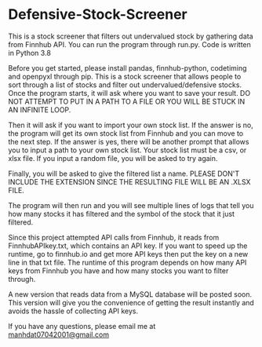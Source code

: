 # Defensive-Stock-Screener
This is a stock screener that filters out undervalued stock by gathering data from Finnhub API. You can run the program through run.py. Code is written in Python 3.8

Before you get started, please install pandas, finnhub-python, codetiming and openpyxl through pip.
This is a stock screener that allows people to sort through a list of stocks and filter out undervalued/defensive stocks.
Once the program starts, it will ask where you want to save your result. DO NOT ATTEMPT TO PUT IN A PATH TO A FILE OR YOU WILL BE STUCK IN AN INFINITE LOOP.

Then it will ask if you want to import your own stock list. If the answer is no, the program will get its own stock list from Finnhub and you can move to the next step. If the answer is yes, there will be another prompt that allows you to input a path to your own stock list. Your stock list must be a csv, or xlsx file. If you input a random file, you will be asked to try again.

Finally, you will be asked to give the filtered list a name. PLEASE DON'T INCLUDE THE EXTENSION SINCE THE RESULTING FILE WILL BE AN .XLSX FILE.

The program will then run and you will see multiple lines of logs that tell you how many stocks it has filtered and the symbol of the stock that it just filtered.

Since this project attempted API calls from Finnhub, it reads from FinnhubAPIkey.txt, which contains an API key. If you want to speed up the runtime, go to finnhub.io and get more API keys then put the key on a new line in that txt file.
The runtime of this program depends on how many API keys from Finnhub you have and how many stocks you want to filter through.

A new version that reads data from a MySQL database will be posted soon. This version will give you the convenience of getting the result instantly and avoids the hassle of collecting API keys.

If you have any questions, please email me at manhdat07042001@gmail.com
